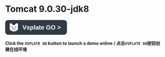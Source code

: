 # Tomcat 9.0.30-jdk8

<a href="https://www.vsplate.com/?docker-compose=https://github.com/vsplate/dcenvs/tomcat/9.0.30-jdk8"><img alt="VSPLATE GO" src="https://raw.githubusercontent.com/vsplate/images/master/vsgo_btn.png" width="200px"></a>

**Click the `VSPLATE GO` button to launch a demo online / 点击`VSPLATE GO`按钮创建在线环境**